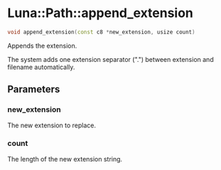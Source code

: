 # Luna::Path::append_extension

```c++
void append_extension(const c8 *new_extension, usize count)
```

Appends the extension. 

The system adds one extension separator (".") between extension and filename automatically. 

## Parameters
### new_extension
The new extension to replace. 

### count
The length of the new extension string. 

